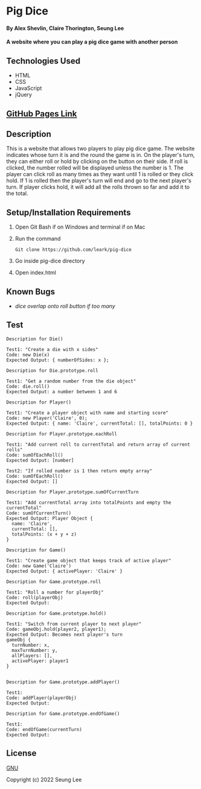 # Pig Dice

#### By Alex Shevlin, Claire Thorington, Seung Lee

#### A website where you can play a pig dice game with another person

## Technologies Used

* HTML
* CSS
* JavaScript
* jQuery

## [GitHub Pages Link](https://a-shevlin.github.io/pig-dice)

## Description

This is a website that allows two players to play pig dice game. The website indicates whose turn it is and the round the game is in. On the player's turn, they can either roll or hold by clicking on the button on their side. If roll is clicked, the number rolled will be displayed unless the number is 1. The player can click roll as many times as they want until 1 is rolled or they click hold. If 1 is rolled then the player's turn will end and go to the next player's turn. If player clicks hold, it will add all the rolls thrown so far and add it to the total.

## Setup/Installation Requirements

1. Open Git Bash if on Windows and terminal if on Mac
2. Run the command

    ``Git clone https://github.com/leark/pig-dice``

3. Go inside pig-dice directory
4. Open index.html

## Known Bugs

* _dice overlap onto roll button if too many_

## Test

```
Description for Die()

Test1: "Create a die with x sides"
Code: new Die(x)
Expected Output: { numberOfSides: x };

Description for Die.prototype.roll

Test1: "Get a random number from the die object"
Code: die.roll()
Expected Output: a number between 1 and 6

Description for Player()

Test1: "Create a player object with name and starting score"
Code: new Player('Claire', 0);
Expected Output: { name: 'Claire', currentTotal: [], totalPoints: 0 }

Description for Player.prototype.eachRoll

Test1: "Add current roll to currentTotal and return array of current rolls"
Code: sumOfEachRoll()
Expected Output: [number]

Test2: "If rolled number is 1 then return empty array"
Code: sumOfEachRoll()
Expected Output: []

Description for Player.prototype.sumOfCurrentTurn

Test1: "Add currentTotal array into totalPoints and empty the currentTotal"
Code: sumOfCurrentTurn()
Expected Output: Player Object {
  name: 'Claire', 
  currentTotal: [], 
  totalPoints: (x + y + z) 
}

Description for Game()

Test1: "Create game object that keeps track of active player"
Code: new Game('Claire')
Expected Output: { activePlayer: 'Claire' }

Description for Game.prototype.roll

Test1: "Roll a number for playerObj"
Code: roll(playerObj)
Expected Output: 

Description for Game.prototype.hold()

Test1: "Switch from current player to next player"
Code: gameObj.hold(player2, player1);
Expected Output: Becomes next player's turn
gameObj {
  turnNumber: x,
  maxTurnNumber: y,
  allPlayers: [],
  activePlayer: player1
}


Description for Game.prototype.addPlayer()

Test1: 
Code: addPlayer(playerObj)
Expected Output: 

Description for Game.prototype.endOfGame()

Test1: 
Code: endOfGame(currentTurn)
Expected Output: 

```

## License

[GNU](/LICENSE-GNU)

Copyright (c) 2022 Seung Lee
